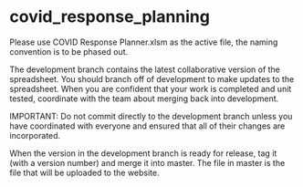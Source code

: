 # covid_response_planning
Please use COVID Response Planner.xlsm as the active file, the <filename><date> naming convention is to be phased out.
  
The development branch contains the latest collaborative version of the spreadsheet.  You should branch off of development to make updates to the spreadsheet.  When you are confident that your work is completed and unit tested, coordinate with the team about merging back into development.

IMPORTANT:  Do not commit directly to the development branch unless you have coordinated with everyone and ensured that all of their changes are incorporated.

When the version in the development branch is ready for release, tag it (with a version number) and merge it into master.  The file in master is the file that will be uploaded to the website.
